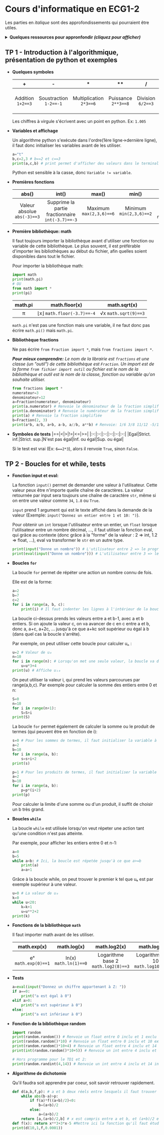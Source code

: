 # Cours d'informatique en ECG1-2

Les parties en _italique_ sont des approfondissements qui pourraient être utiles.

<details>
  <summary style="font-weight: bold">Quelques ressources pour appronfondir <span style="font-style: italic">(cliquez pour afficher)</span></summary>
  
- **Vidéos (ou playlists):**
    - Graven (FR): https://www.youtube.com/watch?v=psaDHhZ0cPs&list=PLMS9Cy4Enq5JmIZtKE5OHJCI3jZfpASbR
    - Docstring (FR): https://www.youtube.com/watch?v=LamjAFnybo0&list=PLXDBYzqsqO3Wut-gQktoqJ30eaOel0hgb
    -FormationVidéo (FR): https://www.youtube.com/watch?v=HWxBtxPBCAc&list=PLrSOXFDHBtfHg8fWBd7sKPxEmahwyVBkC
    - NetworkChuck (EN): https://www.youtube.com/watch?v=mRMmlo_Uqcs
    - freeCodeCamp.org (EN): https://www.youtube.com/watch?v=LHBE6Q9XlzI

- **Sites web:**
    - Python Doctor (FR): https://python.doctor/
    - w3schools (EN): https://www.w3schools.com/
</details>




## TP 1 - Introduction à l'algorithmique, présentation de python et exemples

- **Quelques symboles**
    
    |+|-|*|**|/|//|_%_|
    |:-:|:-:|:-:|:-:|:-:|:-:|:-:|
    |Addition `1+2==3`|Soustraction `1-2==-1`|Multiplication `2*3==6`|Puissance `2**3==8`|Division `6/2==3`|Quotient division euclidienne `7//2==3`|_Reste division eculidienne `7%2==1`_|

    Les chiffres à virgule s'écrivent avec un point en python. Ex: `1.005`
    
- **Variables et affichage**

    Un algorithme python s'exécute dans l'ordre(1ère ligne->dernière ligne), il faut donc initialiser les variables avant de les utiliser.
    ```python
    a="t"
    b,c=2,3 # b==2 et c==3
    print(a,c,b) # print permet d'afficher des valeurs dans le terminal
    ```
    Python est sensible à la casse, donc `Variable != variable`.

- **Premières fonctions**

    |abs()|int()|max()|min()|round()|
    |:-:|:-:|:-:|:-:|:-:|
    |Valeur absolue `abs(-3)==3`|Supprime la partie fractionnaire `int(-3.7)==-3`|Maximum `max(2,3,6)==6`|Minimum `min(2,3,6)==2`|Arrondi à 10^(-n) près `round(3.577,1)==3.6`|

- **Première bibliothèque: math**

    Il faut toujours importer la bibliothèque avant d'utiliser une fonction ou variable de cette bibliothèque. Le plus souvent, il est préférable d'importer les bibliothèques au début du fichier, afin quelles soient disponibles dans tout le fichier.
    
    Pour importer la bibliothèque math:
    ```python
    import math
    print(math.pi)
    # OU
    from math import *
    print(pi)
    ```

    |math.pi|math.floor(x)|math.sqrt(x)|
    |:-:|:-:|:-:|
    |π|⌊x⌋ `math.floor(-3.7)==-4`|√x `math.sqrt(9)==3`|

    `math.pi` n'est pas une fonction mais une variable, il ne faut donc pas écrire `math.pi()` mais `math.pi`.

- **Bibliothèque fractions**
    
    Ne pas écrire `from Fraction import *`, mais `from fractions import *`.

    _**Pour mieux comprendre:** Le nom de la librairie est `fractions` et une classe (un "outil") de cette bibliothèque est `Fraction`. Un import est de la forme `from fichier import outil` ou fichier est le nom de la bibliothèque et outil est le nom de la classe, fonction ou variable qu'on souhaite utiliser._

    ```python
    from fractions import *
    numerateur=3
    denominateur=12
    a=Fraction(numerateur, denominateur)
    print(a.numerator) # Renvoie le dénominateur de la fraction simplifiée
    print(a.denominator) # Renvoie le numérateur de la fraction simplifiée
    print(a) # Renvoie la fraction simplifiée
    b=Fraction(2, 3)
    print(a*b, a/b, a+b, a-b, a//b, a**b) # Renvoie: 1/6 3/8 11/12 -5/12 0 0.3968502629920499  Mêmes opérations que pour les nombres (int, float).
    ```
- **Symboles de tests**
    |==|<|>|!=|<=|>=|
    |:-:|:-:|:-:|:-:|:-:|:-:|
    |Egal|Strict. inf.|Strict. sup.|N'est pas égal|Inf. ou égal|Sup. ou égal|

    Si le test est vrai (Ex: `6==2*3`), alors il renvoie `True`, sinon `False`.

## TP 2 - Boucles for et while, tests
- **Fonction input et eval:**

    La fonction `input()` permet de demander une valeur à l'utilisateur. Cette valeur peux être n'importe quelle chaîne de caractères. La valeur retournée par input sera toujours une chaîne de caractère `str`, même si on entre une valeur comme `34`, `1.8` ou `True`.

    `input` prend 1 argument qui est le texte affiché dans la demande de la valeur (Exemple: `input("Donnez un entier entre 1 et 10: ")`).

    Pour obtenir un `int` lorsque l'utilisateur entre un entier, un `float` lorsque l'utilisateur entre un nombre décimal, ..., il faut utiliser la fonction eval, qui grâce au contexte (donc grâce à la "forme" de la valeur : 2 => int, 1.2 => float, ...), eval va transformer le `str` en un autre type.

    ```python
    print(input("Donne un nombre")) # L'utilisateur entre 2 => le programme affiche "2"
    print(eval(input("Donne un nombre"))) # L'utilisateur entre 3 => le programme affiche 3
    ```

- **Boucles `for`**

    La boucle `for` permet de répéter une action un nombre connu de fois.

    Elle est de la forme:

    ```python
    a=2
    b=7
    c=2
    for i in range(a, b, c):
        print(i) # Il faut indenter les lignes à l'intérieur de la boucle
    ```
    La boucle ci-dessus prends les valeurs entre a et b-1, avec a et b entiers. Si on ajoute la valeur c, on va avancer de c en c entre a et b, donc a, a+c, a+2c, ... jusqu'à ce que a+kc soit supérieur ou égal à b (dans quel cas la boucle s'arrête).

    Par exemple, on peut utiliser cette boucle pour calculer uₙ :

    ```python
    u=2 # Valeur de u₀
    n=10
    for i in range(n): # Lorsqu'on met une seule valeur, la boucle va de 0 à n-1, donc la boucle se lance n fois.
        u=u*3+4
    print(u) # Affiche u₁₀
    ```

    On peut utiliser la valeur i, qui prend les valeurs parcourues par range(a,b,c). Par exemple pour calculer la somme des entiers entre 0 et n:

    ```python
    S=0
    n=10
    for i in range(n+1):
        S=S+i
    print(S)
    ```

    La boucle `for` permet également de calculer la somme ou le produit de termes (qui peuvent être en fonction de i):

    ```python
    s=0 # Pour les sommes de termes, il faut initialiser la variable à 0
    a=2
    b=10
    for i in range(a, b):
        s=s+i+2
    print(s)
    ```

    ```python
    p=1 # Pour les produits de termes, il faut initialiser la variable à 1
    a=2
    b=10
    for i in range(a, b):
        p=p*(i+2)
    print(p)
    ```
    Pour calculer la limite d'une somme ou d'un produit, il suffit de choisir un b très grand.


- **Boucles `while`**

    La boucle `while` est utilisée lorsqu'on veut répeter une action tant qu'une condition n'est pas atteinte.

    Par exemple, pour afficher les entiers entre 0 et n-1:

    ```python
    a=0
    b=5
    while a<b: # Ici, la boucle est répetée jusqu'à ce que a>=b
        print(a)
        a=a+1
    ```

    Grâce à la boucle while, on peut trouver le premier k tel que uₖ est par exemple supérieur à une valeur.

    ```python
    u=0 # La valeur de u₀
    k=0
    while u<20:
        k=k+1
        u=u**2+2
    print(k)
    ```

- **Fonctions de la bibliothèque `math`**

    Il faut importer math avant de les utiliser.

    |math.exp(x)|math.log(x)|math.log2(x)|math.log10(x)|
    |:-:|:-:|:-:|:-:|
    |eˣ `math.exp(0)==1`|ln(x) `math.ln(1)==0`|Logarithme base 2 `math.log2(8)==3`|Logarithme base 10 `math.log10(10)==2`|

- **Tests**

    ```python
    a=eval(input("Donnez un chiffre appartenant à Z: "))
    if a==0:
        print("a est égal à 0")
    elif a>0:
        print("a est supérieur à 0")
    else:
        print("a est inférieur à 0")
    ```

- **Fonction de la bibliothèque random**
    ```python
    import random
    print(random.random()) # Renvoie un float entre O inclu et 1 exclu
    print(random.random()*10) # Renvoie un float entre 0 inclu et 10 exclu
    print(random.random()*10+4) # Renvoie un float entre 4 inclu et 14 exclu
    print(int(random.random()*10+5)) # Renvoie un int entre 4 inclu et 14 inclu

    # Hors programme pour le TD1 et 2:
    print(random.randint(4,14)) # Renvoie un int entre 4 inclu et 14 inclu
    ```

- **Algorithme de dichotomie**

    Qu'il faudra soit apprendre par coeur, soit savoir retrouver rapidement.
    ```python
    def d(a,b,f,p): # a et b deux réels entre lesquels il faut trouver alpha tel que f(alpha)=0, f la fonction et p la précision (par exemple 0.001)
        while abs(b-a)>p:
            if f(a)*f((a+b)/2)<0:
                b=(a+b)/2
            else:
                a=(a+b)/2
        return [a,(a+b)/2,b] # x est compris entre a et b, et (a+b)/2 est le milieu de cet intervalle, donc la meilleure approximation
    def f(x): return x**3+3*x-5 #Mettre ici la fonction qu'il faut étudier, par exemple x**3+3*x-5
    print(d(10,1,f,0.0001))
    ```
